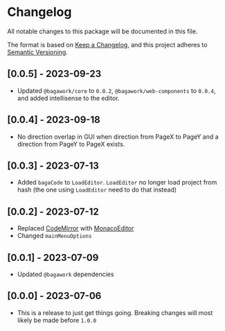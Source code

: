 # Changelog
All notable changes to this package will be documented in this file.

The format is based on [Keep a Changelog](https://keepachangelog.com/en/1.1.0/), and this project adheres to [Semantic Versioning](https://semver.org/spec/v2.0.0.html).

## [0.0.5] - 2023-09-23
* Updated `@bagawork/core` to `0.0.2`, `@bagawork/web-components` to `0.0.4`, and added intellisense to the editor.

## [0.0.4] - 2023-09-18
* No direction overlap in GUI when direction from PageX to PageY and a direction from PageY to PageX exists. 

## [0.0.3] - 2023-07-13
* Added `bagaCode` to `LoadEditor`. `LoadEditor` no longer load project from hash (the one using `LoadEditor` need to do that instead)

## [0.0.2] - 2023-07-12
* Replaced [CodeMirror](https://codemirror.net/) with [MonacoEditor](https://microsoft.github.io/monaco-editor/)
* Changed `mainMenuOptions`

## [0.0.1] - 2023-07-09
* Updated `@bagawork` dependencies

## [0.0.0] - 2023-07-06
* This is a release to just get things going. Breaking changes will most likely be made before `1.0.0`